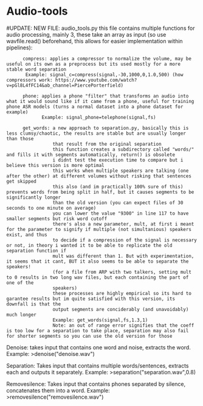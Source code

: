 # Audio-tools
#UPDATE:
NEW FILE: audio_tools.py
          this file contains multiple functions for audio processing, mainly 3, these take an array as input (so use wavfile.read() beforehand, this allows for               easier implementation within pipelines):
          
          compress: applies a compressor to normalize the volume, may be useful on its own as a preprocess but its used mostly for a more stable word separation
           Example: signal_c=compress(signal,-30,1000,0,1.0,500) (how compressors work: https://www.youtube.com/watch?v=pGl8L4fFC14&ab_channel=PiercePorterfield)
          
          phone: applies a phone "filter" that transforms an audio into what it would sound like if it came from a phone, useful for training phone ASR models (turns a normal dataset into a phone dataset for example)
                 Example: signal_phone=telephone(signal,fs)
          
          get_words: a new approach to separation.py, basically this is less clumsy/chaotic, the results are stable but are usually longer than those
                     that result from the original separation
                     this function creates a subdirectory called "words/" and fills it with segments automatically, return() is obsolete
                     i didnt test the execution time to compare but i believe this version is more optimal
                     this works when multiple speakers are talking (one after the other) at different volumes without risking that sentences get skipped
                     this also (and im practically 100% sure of this) prevents words from being split in half, but it causes segments to be significantly longer
                     than the old version (you can expect files of 30 seconds to one minute on average)
                     you can lower the value "9300" in line 117 to have smaller segments but risk word cutoff
                     there's also a new parameter, mult, at first i meant for the parameter to signify if multiple (not simultanious) speakers exist, and thus
                     to decide if a compression of the signal is necessary or not, in theory i wanted it to be able to replicate the old separation function if
                     mult was different than 1. But with experimentation, it seems that it cant, BUT it also seems to be able to separate the speakers!
                     (for a file from ARP with two talkers, setting mult to 0 results in two long wav files, but each containing the part of one of the
                     speakers)
                     these processes are highly empirical so its hard to garantee results but im quite satisfied with this version, its downfall is that the 
                     output segments are conciderably (and unavoidably) much longer
                     Example: get_words(signal,fs,1.3,1)
                     Note: an out of range error signifies that the coeff is too low for a separation to take place, separation may also fail for shorter segments so you can use the old version for those



Denoise: takes input that contains one word and noise, extracts the word. Example: >denoise("denoise.wav")

Separation: Takes input that contains multiple words/sentences, extracts each and outputs it separately. Example: >separation("separation.wav",0.8)

Removesilence: Takes input that contains phones separated by silence, concatenates them into a word. Example: >removesilence("removesilence.wav")
